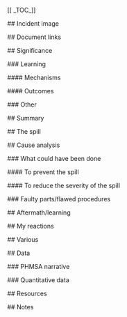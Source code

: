 \[\[ \_TOC_]]

\## Incident image

\## Document links

\## Significance

\### Learning

\#### Mechanisms

\#### Outcomes

\### Other

\## Summary

\## The spill

\## Cause analysis

\### What could have been done

\#### To prevent the spill

\#### To reduce the severity of the spill

\### Faulty parts/flawed procedures

\## Aftermath/learning

\## My reactions

\## Various

\## Data

\### PHMSA narrative

\### Quantitative data

\## Resources

\## Notes